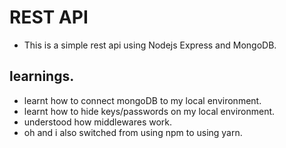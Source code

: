 # REST API

- This is a simple rest api using Nodejs Express and MongoDB.

## learnings.

- learnt how to connect mongoDB to my local environment.
- learnt how to hide keys/passwords on my local environment.
- understood how middlewares work.
- oh and i also switched from using npm to using yarn.
